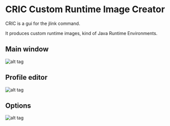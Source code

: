 # CRIC Custom Runtime Image Creator
CRIC  is a gui for the jlink command.

It produces custom runtime images, kind of Java Runtime Environments.
## Main window
![alt tag](https://trixon.se/wp-content/uploads/2021-01-30-115602_1294x722_scrot.png)
## Profile editor
![alt tag](https://trixon.se/wp-content/uploads/2021-01-30-120705_1021x630_scrot.png)
## Options
![alt tag](https://trixon.se/wp-content/uploads/2021-01-30-120734_400x260_scrot.png)
